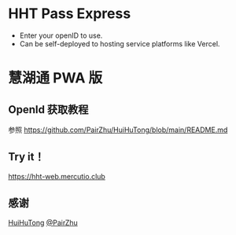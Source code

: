 # HHT Pass Express
- Enter your openID to use.
- Can be self-deployed to hosting service platforms like Vercel.

# 慧湖通 PWA 版
## OpenId 获取教程
参照 https://github.com/PairZhu/HuiHuTong/blob/main/README.md

## Try it！
https://hht-web.mercutio.club

## 感谢
[HuiHuTong](https://github.com/PairZhu/HuiHuTong)
[@PairZhu](https://github.com/PairZhu)